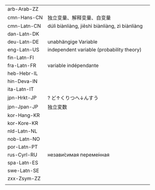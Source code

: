 | | | |
|-|-|-|
| arb-Arab-ZZ |  |  |
| cmn-Hans-CN | 独立变量、解释变量、自变量 |  |
| cmn-Latn-CN | dúlì biànliàng, jiěshì biànliàng, zì biànliàng |  |
| dan-Latn-DK |  |  |
| deu-Latn-DE | unabhängige Variable |  |
| eng-Latn-US | independent variable (probability theory) |  |
| fin-Latn-FI |  |  |
| fra-Latn-FR | variable indépendante |  |
| heb-Hebr-IL |  |  |
| hin-Deva-IN |  |  |
| ita-Latn-IT |  |  |
| jpn-Hrkt-JP | ? ど↑くりつへ↓んすう |  |
| jpn-Jpan-JP | 独立変数 |  |
| kor-Hang-KR |  |  |
| kor-Kore-KR |  |  |
| nld-Latn-NL |  |  |
| nob-Latn-NO |  |  |
| por-Latn-PT |  |  |
| rus-Cyrl-RU | незави́симая переме́нная |  |
| spa-Latn-ES |  |  |
| swe-Latn-SE |  |  |
| zxx-Zsym-ZZ |  |  |
|  |  |  |
